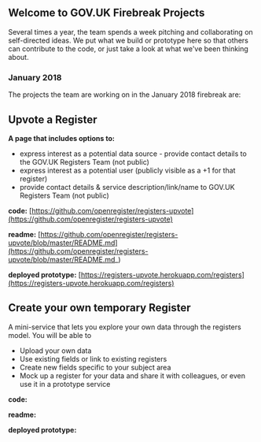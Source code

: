 ## Welcome to GOV.UK Firebreak Projects

Several times a year, the team spends a week pitching and collaborating on self-directed ideas. We put what we build or prototype here so that others can contribute to the code, or just take a look at what we've been thinking about. 

### January 2018

The projects the team are working on in the January 2018 firebreak are: 

## Upvote a Register
**A page that includes options to:**
- express interest as a potential data source - provide contact details to the GOV.UK Registers Team (not public)
- express interest as a potential user (publicly visible as a +1 for that register)
- provide contact details & service description/link/name to GOV.UK Registers Team (not public)

**code:** [https://github.com/openregister/registers-upvote](https://github.com/openregister/registers-upvote)

**readme:** [https://github.com/openregister/registers-upvote/blob/master/README.md](https://github.com/openregister/registers-upvote/blob/master/README.md_)

**deployed prototype:** [https://registers-upvote.herokuapp.com/registers](https://registers-upvote.herokuapp.com/registers)


## Create your own temporary Register
A mini-service that lets you explore your own data through the registers model. 
You will be able to 
- Upload your own data 
- Use existing fields or link to existing registers
- Create new fields specific to your subject area
- Mock up a register for your data and share it with colleagues, or even use it in a prototype service

**code:**

**readme:**

**deployed prototype:**
